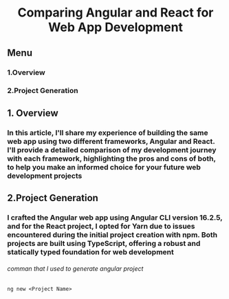 <h1 align="center">Comparing Angular and React for Web App Development</h1>

## Menu

### 1.Overview

### 2.Project Generation

## 1. Overview

### In this article, I'll share my experience of building the same web app using two different frameworks, Angular and React. I'll provide a detailed comparison of my development journey with each framework, highlighting the pros and cons of both, to help you make an informed choice for your future web development projects

## 2.Project Generation

### I crafted the Angular web app using Angular CLI version 16.2.5, and for the React project, I opted for Yarn due to issues encountered during the initial project creation with npm. Both projects are built using TypeScript, offering a robust and statically typed foundation for web development

###### comman that I used to generate angular project

```
ng new <Project Name>
```
